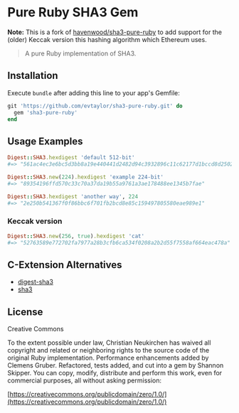 # Pure Ruby SHA3 Gem

**Note:** This is a fork of [havenwood/sha3-pure-ruby](https://github.com/havenwood/sha3-pure-ruby) to add support for the (older) Keccak version this hashing algorithm which Ethereum uses.  

> A pure Ruby implementation of SHA3.

## Installation

Execute `bundle` after adding this line to your app's Gemfile:

```ruby
git 'https://github.com/evtaylor/sha3-pure-ruby.git' do
  gem 'sha3-pure-ruby'
end
```

## Usage Examples

```ruby
Digest::SHA3.hexdigest 'default 512-bit'
#=> "561ac4ec3e6bc5d3bb8a19e440441d2482d94c3932896c11c62177d1bccd8d25022ba68b8b0344c0a3fac4af5c06a17ae4372b76653c2230bae5240cde92cc55"
```

```ruby
Digest::SHA3.new(224).hexdigest 'example 224-bit'
#=> "89354196ffd570c33c70a37da19b55a9761a3ae178488ee1345b7fae"

Digest::SHA3.hexdigest 'another way', 224
#=> "2e250b541367f0f86bbc6f701fb2bcd8e85c159497805580eae989e1"
```
### Keccak version
```ruby
Digest::SHA3.new(256, true).hexdigest 'cat'
#=> "52763589e772702fa7977a28b3cfb6ca534f0208a2b2d55f7558af664eac478a"
```

## C-Extension Alternatives

- [digest-sha3](https://github.com/phusion/digest-sha3-ruby)
- [sha3](https://github.com/johanns/sha3#readme)

## License

Creative Commons

To the extent possible under law, Christian Neukirchen has waived all copyright and related or neighboring rights to the source code of the original Ruby implementation. Performance enhancements added by Clemens Gruber. Refactored, tests added, and cut into a gem by Shannon Skipper. You can copy, modify, distribute and perform this work, even for commercial purposes, all without asking permission:

[https://creativecommons.org/publicdomain/zero/1.0/](https://creativecommons.org/publicdomain/zero/1.0/)
